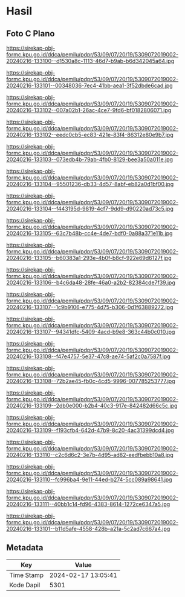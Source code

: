 # Hasil

## Foto C Plano

https://sirekap-obj-formc.kpu.go.id/ddca/pemilu/pdpr/53/09/07/20/19/5309072019002-20240216-133100--d1530a8c-1113-46d7-b9ab-b6d342045a64.jpg

https://sirekap-obj-formc.kpu.go.id/ddca/pemilu/pdpr/53/09/07/20/19/5309072019002-20240216-133101--00348036-7ec4-41bb-aea1-3f52dbde6cad.jpg

https://sirekap-obj-formc.kpu.go.id/ddca/pemilu/pdpr/53/09/07/20/19/5309072019002-20240216-133102--007a02b1-26ac-4ce7-9fd6-bf0182806071.jpg

https://sirekap-obj-formc.kpu.go.id/ddca/pemilu/pdpr/53/09/07/20/19/5309072019002-20240216-133102--eedc0cb5-ec83-421e-83f4-86312e80e9b7.jpg

https://sirekap-obj-formc.kpu.go.id/ddca/pemilu/pdpr/53/09/07/20/19/5309072019002-20240216-133103--073edb4b-79ab-4fb0-8129-bee3a50a011e.jpg

https://sirekap-obj-formc.kpu.go.id/ddca/pemilu/pdpr/53/09/07/20/19/5309072019002-20240216-133104--95501236-db33-4d57-8abf-eb82a0d1bf00.jpg

https://sirekap-obj-formc.kpu.go.id/ddca/pemilu/pdpr/53/09/07/20/19/5309072019002-20240216-133104--f443195d-9819-4cf7-9dd9-d90220ad73c5.jpg

https://sirekap-obj-formc.kpu.go.id/ddca/pemilu/pdpr/53/09/07/20/19/5309072019002-20240216-133105--63c7b48b-cc4e-4de7-bdf0-0a88a371e11b.jpg

https://sirekap-obj-formc.kpu.go.id/ddca/pemilu/pdpr/53/09/07/20/19/5309072019002-20240216-133105--b60383a1-293e-4b0f-b8cf-922e69d6127f.jpg

https://sirekap-obj-formc.kpu.go.id/ddca/pemilu/pdpr/53/09/07/20/19/5309072019002-20240216-133106--b4c6da48-28fe-46a0-a2b2-82384cde7f39.jpg

https://sirekap-obj-formc.kpu.go.id/ddca/pemilu/pdpr/53/09/07/20/19/5309072019002-20240216-133107--1c9b9106-e775-4d75-b306-0d1f63889272.jpg

https://sirekap-obj-formc.kpu.go.id/ddca/pemilu/pdpr/53/09/07/20/19/5309072019002-20240216-133107--94341dfc-5409-4acd-b9e8-363c44b0c010.jpg

https://sirekap-obj-formc.kpu.go.id/ddca/pemilu/pdpr/53/09/07/20/19/5309072019002-20240216-133108--f47e4757-5e37-47c8-ae74-5af2c0a7587f.jpg

https://sirekap-obj-formc.kpu.go.id/ddca/pemilu/pdpr/53/09/07/20/19/5309072019002-20240216-133108--72b2ae45-fb0c-4cd5-9996-007785253777.jpg

https://sirekap-obj-formc.kpu.go.id/ddca/pemilu/pdpr/53/09/07/20/19/5309072019002-20240216-133109--2db0e000-b2b4-40c3-917e-842482d66c5c.jpg

https://sirekap-obj-formc.kpu.go.id/ddca/pemilu/pdpr/53/09/07/20/19/5309072019002-20240216-133109--f193cfb4-642d-47b9-8c20-4ac31399dcd4.jpg

https://sirekap-obj-formc.kpu.go.id/ddca/pemilu/pdpr/53/09/07/20/19/5309072019002-20240216-133110--c2c6d6c2-3e7b-4d95-ad82-eedfbebb10a8.jpg

https://sirekap-obj-formc.kpu.go.id/ddca/pemilu/pdpr/53/09/07/20/19/5309072019002-20240216-133110--fc996ba4-9e11-44ed-b274-5cc089a98641.jpg

https://sirekap-obj-formc.kpu.go.id/ddca/pemilu/pdpr/53/09/07/20/19/5309072019002-20240216-133111--40bb1c14-fd96-4383-8614-1272ce6347a5.jpg

https://sirekap-obj-formc.kpu.go.id/ddca/pemilu/pdpr/53/09/07/20/19/5309072019002-20240216-133101--b11d5afe-4558-428b-a21a-5c2ad7c667a4.jpg


## Metadata

| Key        | Value               |
| ---------- | ------------------- |
| Time Stamp | 2024-02-17 13:05:41 |
| Kode Dapil | 5301                |



